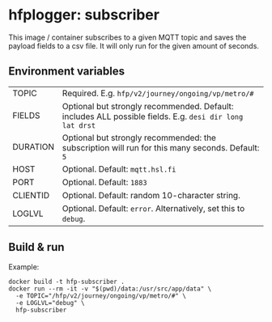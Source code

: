 # hfplogger: subscriber

This image / container subscribes to a given MQTT topic and saves the payload fields to a csv file.
It will only run for the given amount of seconds.

## Environment variables

|          	|                                                                                                          	|
|----------	|---------------------------------------------------------------------------------------------------------	|
| TOPIC    	| Required. E.g. `hfp/v2/journey/ongoing/vp/metro/#`                                                      	|
| FIELDS   	| Optional but strongly recommended. Default: includes ALL possible fields. E.g. `desi dir long lat drst` 	|
| DURATION 	| Optional but strongly recommended: the subscription will run for this many seconds. Default: `5`         	|
| HOST     	| Optional. Default: `mqtt.hsl.fi`                                                                        	|
| PORT     	| Optional. Default: `1883`                                                                               	|
| CLIENTID 	| Optional. Default: random 10-character string.                                                          	|
| LOGLVL   	| Optional. Default: `error`. Alternatively, set this to `debug`.                                         	|

## Build & run

Example:

```
docker build -t hfp-subscriber .
docker run --rm -it -v "$(pwd)/data:/usr/src/app/data" \
  -e TOPIC="/hfp/v2/journey/ongoing/vp/metro/#" \
  -e LOGLVL="debug" \
  hfp-subscriber
```
